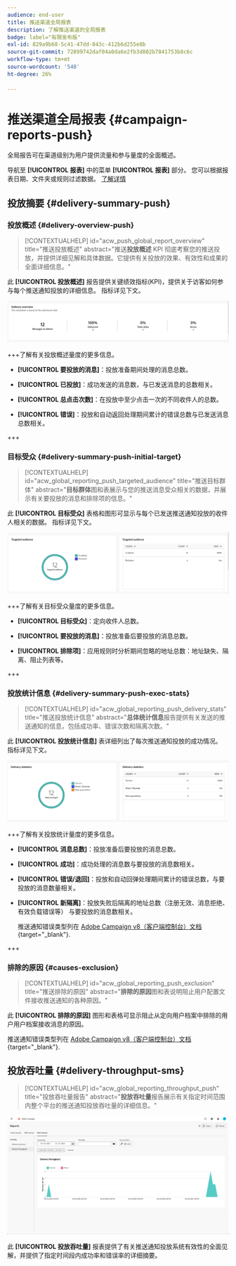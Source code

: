 ```yaml
---
audience: end-user
title: 推送渠道全局报表
description: 了解推送渠道的全局报表
badge: label="有限发布版"
exl-id: 829a9b68-5c41-47dd-843c-412b6d255e8b
source-git-commit: 72899742daf04a0da6e2fb3d802b7841753b8c6c
workflow-type: tm+mt
source-wordcount: '548'
ht-degree: 26%

---
```


# 推送渠道全局报表 {#campaign-reports-push}

全局报告可在渠道级别为用户提供流量和参与量度的全面概述。

导航至 **[!UICONTROL 报表]** 中的菜单 **[!UICONTROL 报表]** 部分。 您可以根据报表日期、文件夹或规则过滤数据。 [了解详情](global-reports.md)

## 投放摘要 {#delivery-summary-push}

### 投放概述 {#delivery-overview-push}

>[!CONTEXTUALHELP]
>id="acw_push_global_report_overview"
>title="推送投放概述"
>abstract="推送&#x200B;**投放概述** KPI 彻底考察您的推送投放，并提供详细见解和具体数据。它提供有关投放的效果、有效性和成果的全面详细信息。"

此 **[!UICONTROL 投放概述]** 报告提供关键绩效指标(KPI)，提供关于访客如何参与每个推送通知投放的详细信息。 指标详见下文。

![](assets/global_report_push_delivery_overview.png)

+++了解有关投放概述量度的更多信息。

* **[!UICONTROL 要投放的消息]**：投放准备期间处理的消息总数。

* **[!UICONTROL 已投放]**：成功发送的消息数，与已发送消息的总数相关。

* **[!UICONTROL 总点击次数]**：在投放中至少点击一次的不同收件人的总数。

* **[!UICONTROL 错误]**：投放和自动返回处理期间累计的错误总数与已发送消息总数相关。

+++

### 目标受众 {#delivery-summary-push-initial-target}

>[!CONTEXTUALHELP]
>id="acw_global_reporting_push_targeted_audience"
>title="推送目标群体"
>abstract="**目标群体**&#x200B;图和表展示与您的推送消息受众相关的数据，并展示有关要投放的消息和排除项的信息。"

此 **[!UICONTROL 目标受众]** 表格和图形可显示与每个已发送推送通知投放的收件人相关的数据。 指标详见下文。

![](assets/global_report_push_targeted_audience.png)

+++了解有关目标受众量度的更多信息。

* **[!UICONTROL 目标受众]**：定向收件人总数。

* **[!UICONTROL 要投放的消息]**：投放准备后要投放的消息总数。

* **[!UICONTROL 排除项]**：应用规则时分析期间忽略的地址总数：地址缺失、隔离、阻止列表等。

+++

### 投放统计信息 {#delivery-summary-push-exec-stats}

>[!CONTEXTUALHELP]
>id="acw_global_reporting_push_delivery_stats"
>title="推送投放统计信息"
>abstract="**总体统计信息**&#x200B;报告提供有关发送的推送通知的信息，包括成功率、错误次数和隔离次数。"

此 **[!UICONTROL 投放统计信息]** 表详细列出了每次推送通知投放的成功情况。 指标详见下文。

![](assets/global_report_push_delivery_statistics.png)

+++了解有关投放统计量度的更多信息。

* **[!UICONTROL 消息总数]**：投放准备后要投放的消息总数。

* **[!UICONTROL 成功]**：成功处理的消息数与要投放的消息数相关。

* **[!UICONTROL 错误/退回]**：投放和自动回弹处理期间累计的错误总数，与要投放的消息数量相关。

* **[!UICONTROL 新隔离]**：投放失败后隔离的地址总数（注册无效、消息拒绝、有效负载错误等） 与要投放的消息数相关。

  推送通知错误类型列在 [Adobe Campaign v8（客户端控制台）文档](https://experienceleague.adobe.com/docs/campaign/campaign-v8/send/failures/delivery-failures.html#push-error-types){target="_blank"}.

+++

### 排除的原因 {#causes-exclusion}

>[!CONTEXTUALHELP]
>id="acw_global_reporting_push_exclusion"
>title="推送排除的原因"
>abstract="**排除的原因**&#x200B;图和表说明阻止用户配置文件接收推送通知的各种原因。"

此 **[!UICONTROL 排除的原因]** 图形和表格可显示阻止从定向用户档案中排除的用户用户档案接收消息的原因。

推送通知错误类型列在 [Adobe Campaign v8（客户端控制台）文档](https://experienceleague.adobe.com/docs/campaign/campaign-v8/send/failures/delivery-failures.html#push-error-types){target="_blank"}.

## 投放吞吐量 {#delivery-throughput-sms}

>[!CONTEXTUALHELP]
>id="acw_global_reporting_throughput_push"
>title="投放吞吐量报告"
>abstract="**投放吞吐量**&#x200B;报告展示有关指定时间范围内整个平台的推送通知投放吞吐量的详细信息。"

![](assets/global_report_push_delivery_throughput.png)

此 **[!UICONTROL 投放吞吐量]** 报表提供了有关推送通知投放系统有效性的全面见解，并提供了指定时间段内成功率和错误率的详细摘要。
